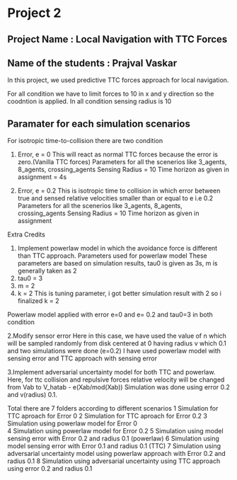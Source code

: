 # Project 2
## Project Name : Local Navigation with TTC Forces
## Name of the students : Prajval Vaskar 
In this project, we used predictive TTC forces approach for local navigation.


For all condition we have to limit forces to 10 in x and y direction so the coodntion is applied.
In all condition sensing radius is 10

## Paramater for each simulation scenarios
For isotropic time-to-collision there are two condition 

1. Error, e = 0
This will react as normal TTC forces because the error is zero.(Vanilla TTC forces)
Parameters for all the scenerios like 3_agents, 8_agents, crossing_agents
Sensing Radius = 10
Time horizon as given in assignment = 4s 

2. Error, e = 0.2
This is isotropic time to collision in which error between true and sensed relative velocities smaller than or equal to e i.e 0.2
Parameters for all the scenerios like 3_agents, 8_agents, crossing_agents
Sensing Radius = 10
Time horizon as given in assignment 



Extra Credits
1. Implement powerlaw model in which the avoidance force is different than TTC approach. 
Parameters used for powerlaw model 
These parameters are based on simulation results,
tau0 is given as 3s,
m is generally taken as 2
1. tau0 = 3
2. m = 2
3. k = 2 This is tuning parameter, i got better simulation result with 2 so i finalized k = 2

Powerlaw model applied with error e=0 and e= 0.2 and tau0=3 in both condition
 	

2.Modify sensor error
Here in this case, we have used the value of n which will be sampled randomly from disk centered at 0 having radius v which 0.1
and two simulations were done (e=0.2)
I have used powerlaw model with sensing error and TTC approach with sensing error 


3.Implement adversarial uncertainty model for both TTC and powerlaw.
Here, for ttc collision and repulsive forces relative velocity will be changed from Vab to V_hatab - e(Xab/mod(Xab))
Simulation was done using error 0.2 and v(radius) 0.1.

Total there are 7 folders according to different scenarios
1 Simulation for TTC aproach for Error 0
2 Simulation for TTC aproach for Error 0.2
3 Simulation using powerlaw model for Error 0	
4 Simulation using powerlaw model for Error 0.2
5 Simulation using model sensing error with Error 0.2 and radius 0.1 (powerlaw)
6 Simulation using model sensing error with Error 0.1 and radius 0.1 (TTC)
7 Simulation using adversarial uncertainty model using powerlaw approach with Error 0.2 and radius 0.1
8 Simulation using adversarial uncertainty using TTC approach using error 0.2 and radius 0.1




